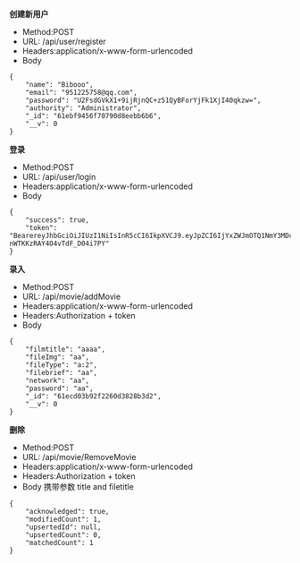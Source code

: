 <b>创建新用户</b>
* Method:POST
* URL: /api/user/register
* Headers:application/x-www-form-urlencoded
* Body
```
{
	"name": "Bibooo",
	"email": "951225758@qq.com",
	"password": "U2FsdGVkX1+9ijRjnQC+z51QyBForYjFk1XjI40qkzw=",
	"authority": "Administrator",
	"_id": "61ebf9456f70790d8eebb6b6",
	"__v": 0
}
```
<b>登录</b>

* Method:POST
* URL: /api/user/login
* Headers:application/x-www-form-urlencoded
* Body
```
{
	"success": true,
	"token": "BearereyJhbGciOiJIUzI1NiIsInR5cCI6IkpXVCJ9.eyJpZCI6IjYxZWJmOTQ1NmY3MDc5MGQ4ZWViYjZiNiIsIm5hbWUiOiJCaWJvb28iLCJhdXRob3JpdHkiOiJBZG1pbmlzdHJhdG9yIiwiaWF0IjoxNjQyODU2OTM4LCJleHAiOjE2NDI4NjU4MjZ9.spW9xshqVbZ8IrhMEZ-nWTKKzRAY4O4vTdF_D04i7PY"
}
```

<b>录入</b>

* Method:POST
* URL: /api/movie/addMovie
* Headers:application/x-www-form-urlencoded
* Headers:Authorization + token
* Body
```
{
	"filmtitle": "aaaa",
	"fileImg": "aa",
	"fileType": "a:2",
	"filebrief": "aa",
	"network": "aa",
	"password": "aa",
	"_id": "61ecd03b92f2260d3828b3d2",
	"__v": 0
}
```

<b>删除</b>

* Method:POST
* URL: /api/movie/RemoveMovie
* Headers:application/x-www-form-urlencoded
* Headers:Authorization + token
* Body 携带参数 title and filetitle
```
{
	"acknowledged": true,
	"modifiedCount": 1,
	"upsertedId": null,
	"upsertedCount": 0,
	"matchedCount": 1
}
```